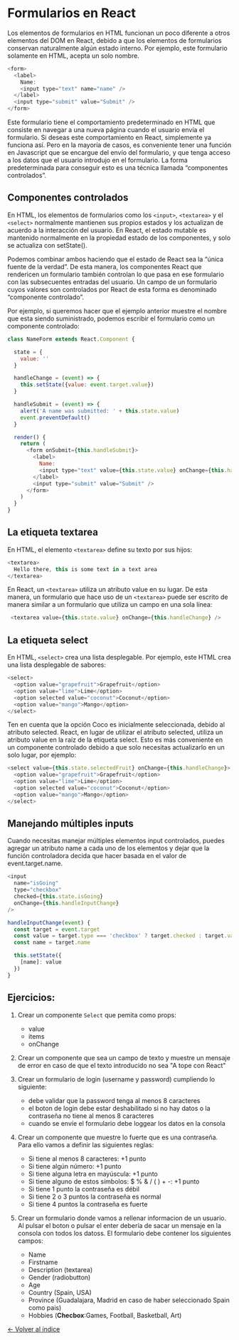 # Formularios en React

Los elementos de formularios en HTML funcionan un poco diferente a otros elementos del DOM en React, debido a que los elementos de formularios conservan naturalmente algún estado interno. Por ejemplo, este formulario solamente en HTML, acepta un solo nombre.

```js
<form>
  <label>
    Name:
    <input type="text" name="name" />
  </label>
  <input type="submit" value="Submit" />
</form>
```

Este formulario tiene el comportamiento predeterminado en HTML que consiste en navegar a una nueva página cuando el usuario envía el formulario. Si deseas este comportamiento en React, simplemente ya funciona así. Pero en la mayoría de casos, es conveniente tener una función en Javascript que se encargue del envío del formulario, y que tenga acceso a los datos que el usuario introdujo en el formulario. La forma predeterminada para conseguir esto es una técnica llamada “componentes controlados”.

## Componentes controlados


En HTML, los elementos de formularios como los `<input>`, `<textarea>` y el `<select>` normalmente mantienen sus propios estados y los actualizan de acuerdo a la interacción del usuario. En React, el estado mutable es mantenido normalmente en la propiedad estado de los componentes, y solo se actualiza con setState().

Podemos combinar ambos haciendo que el estado de React sea la “única fuente de la verdad”. De esta manera, los componentes React que rendericen un formulario también controlan lo que pasa en ese formulario con las subsecuentes entradas del usuario. Un campo de un formulario cuyos valores son controlados por React de esta forma es denominado “componente controlado”.

Por ejemplo, si queremos hacer que el ejemplo anterior muestre el nombre que esta siendo suministrado, podemos escribir el formulario como un componente controlado:

```js
class NameForm extends React.Component {

  state = {
    value: ''
  }

  handleChange = (event) => {
    this.setState({value: event.target.value})
  }

  handleSubmit = (event) => {
    alert('A name was submitted: ' + this.state.value)
    event.preventDefault()
  }

  render() {
    return (
      <form onSubmit={this.handleSubmit}>
        <label>
          Name:
          <input type="text" value={this.state.value} onChange={this.handleChange} />
        </label>
        <input type="submit" value="Submit" />
      </form>
    )
  }
}

```

## La etiqueta textarea

En HTML, el elemento `<textarea>` define su texto por sus hijos:

```js
<textarea>
  Hello there, this is some text in a text area
</textarea>
```

En React, un `<textarea>` utiliza un atributo value en su lugar. De esta manera, un formulario que hace uso de un `<textarea>` puede ser escrito de manera similar a un formulario que utiliza un campo en una sola línea:

```js
 <textarea value={this.state.value} onChange={this.handleChange} />
```


## La etiqueta select

En HTML, `<select>` crea una lista desplegable. Por ejemplo, este HTML crea una lista desplegable de sabores:

```js
<select>
  <option value="grapefruit">Grapefruit</option>
  <option value="lime">Lime</option>
  <option selected value="coconut">Coconut</option>
  <option value="mango">Mango</option>
</select>
```
Ten en cuenta que la opción Coco es inicialmente seleccionada, debido al atributo selected. React, en lugar de utilizar el atributo selected, utiliza un atributo value en la raíz de la etiqueta select. Esto es más conveniente en un componente controlado debido a que solo necesitas actualizarlo en un solo lugar, por ejemplo:

```js
<select value={this.state.selectedFruit} onChange={this.handleChange}>
  <option value="grapefruit">Grapefruit</option>
  <option value="lime">Lime</option>
  <option selected value="coconut">Coconut</option>
  <option value="mango">Mango</option>
</select>
```


## Manejando múltiples inputs

Cuando necesitas manejar múltiples elementos input controlados, puedes agregar un atributo name a cada uno de los elementos y dejar que la función controladora decida que hacer basada en el valor de event.target.name.

```js
<input
  name="isGoing"
  type="checkbox"
  checked={this.state.isGoing}
  onChange={this.handleInputChange}
/>

handleInputChange(event) {
  const target = event.target
  const value = target.type === 'checkbox' ? target.checked : target.value
  const name = target.name

  this.setState({
    [name]: value
  })
}

```

## Ejercicios:

1. Crear un componente `Select` que pemita como props:
    * value
    * items
    * onChange

2. Crear un componente que sea un campo de texto y muestre un mensaje de error en caso de que el texto introducido no sea "A tope con React"

3. Crear un formulario de login (username y password) cumpliendo lo siguiente:
    * debe validar que la password tenga al menos 8 caracteres
    * el boton de login debe estar deshabilitado si no hay datos o la contraseña no tiene al menos 8 caracteres
    * cuando se envíe el formulario debe loggear los datos en la consola

4. Crear un componente que muestre lo fuerte que es una contraseña. Para ello vamos a definir las siguientes reglas:
    * Si tiene al menos 8 caracteres: +1 punto
    * Si tiene algún número: +1 punto
    * Si tiene alguna letra en mayúscula: +1 punto
    * Si tiene alguno de estos símbolos: $ % & / ( ) + -: +1 punto
    * Si tiene 1 punto la contraseña es débil
    * Si tiene 2 o 3 puntos la contraseña es normal
    * Si tiene 4 puntos la contraseña es fuerte

5. Crear un formulario donde vamos a rellenar informacion de un usuario. Al pulsar el boton o pulsar el enter debería de sacar un mensaje en la consola con todos los datoss. El formulario debe contener los siguientes campos:

    * Name
    * Firstname
    * Description (textarea)
    * Gender (radiobutton)
    * Age
    * Country (Spain, USA)
    * Province (Guadalajara, Madrid en caso de haber seleccionado Spain como pais)
    * Hobbies (**Checbox**:Games, Football, Basketball, Art)


[<- Volver al índice](./../README.md)
